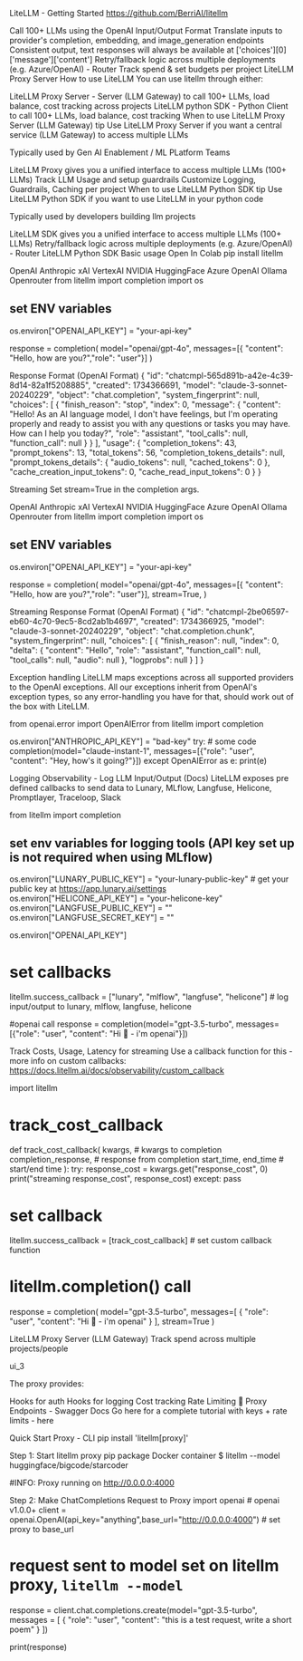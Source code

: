LiteLLM - Getting Started
https://github.com/BerriAI/litellm

Call 100+ LLMs using the OpenAI Input/Output Format
Translate inputs to provider's completion, embedding, and image_generation endpoints
Consistent output, text responses will always be available at ['choices'][0]['message']['content']
Retry/fallback logic across multiple deployments (e.g. Azure/OpenAI) - Router
Track spend & set budgets per project LiteLLM Proxy Server
How to use LiteLLM
You can use litellm through either:

LiteLLM Proxy Server - Server (LLM Gateway) to call 100+ LLMs, load balance, cost tracking across projects
LiteLLM python SDK - Python Client to call 100+ LLMs, load balance, cost tracking
When to use LiteLLM Proxy Server (LLM Gateway)
tip
Use LiteLLM Proxy Server if you want a central service (LLM Gateway) to access multiple LLMs

Typically used by Gen AI Enablement / ML PLatform Teams

LiteLLM Proxy gives you a unified interface to access multiple LLMs (100+ LLMs)
Track LLM Usage and setup guardrails
Customize Logging, Guardrails, Caching per project
When to use LiteLLM Python SDK
tip
Use LiteLLM Python SDK if you want to use LiteLLM in your python code

Typically used by developers building llm projects

LiteLLM SDK gives you a unified interface to access multiple LLMs (100+ LLMs)
Retry/fallback logic across multiple deployments (e.g. Azure/OpenAI) - Router
LiteLLM Python SDK
Basic usage
Open In Colab
pip install litellm

OpenAI
Anthropic
xAI
VertexAI
NVIDIA
HuggingFace
Azure OpenAI
Ollama
Openrouter
from litellm import completion
import os

## set ENV variables
os.environ["OPENAI_API_KEY"] = "your-api-key"

response = completion(
  model="openai/gpt-4o",
  messages=[{ "content": "Hello, how are you?","role": "user"}]
)

Response Format (OpenAI Format)
{
    "id": "chatcmpl-565d891b-a42e-4c39-8d14-82a1f5208885",
    "created": 1734366691,
    "model": "claude-3-sonnet-20240229",
    "object": "chat.completion",
    "system_fingerprint": null,
    "choices": [
        {
            "finish_reason": "stop",
            "index": 0,
            "message": {
                "content": "Hello! As an AI language model, I don't have feelings, but I'm operating properly and ready to assist you with any questions or tasks you may have. How can I help you today?",
                "role": "assistant",
                "tool_calls": null,
                "function_call": null
            }
        }
    ],
    "usage": {
        "completion_tokens": 43,
        "prompt_tokens": 13,
        "total_tokens": 56,
        "completion_tokens_details": null,
        "prompt_tokens_details": {
            "audio_tokens": null,
            "cached_tokens": 0
        },
        "cache_creation_input_tokens": 0,
        "cache_read_input_tokens": 0
    }
}


Streaming
Set stream=True in the completion args.

OpenAI
Anthropic
xAI
VertexAI
NVIDIA
HuggingFace
Azure OpenAI
Ollama
Openrouter
from litellm import completion
import os

## set ENV variables
os.environ["OPENAI_API_KEY"] = "your-api-key"

response = completion(
  model="openai/gpt-4o",
  messages=[{ "content": "Hello, how are you?","role": "user"}],
  stream=True,
)

Streaming Response Format (OpenAI Format)
{
    "id": "chatcmpl-2be06597-eb60-4c70-9ec5-8cd2ab1b4697",
    "created": 1734366925,
    "model": "claude-3-sonnet-20240229",
    "object": "chat.completion.chunk",
    "system_fingerprint": null,
    "choices": [
        {
            "finish_reason": null,
            "index": 0,
            "delta": {
                "content": "Hello",
                "role": "assistant",
                "function_call": null,
                "tool_calls": null,
                "audio": null
            },
            "logprobs": null
        }
    ]
}

Exception handling
LiteLLM maps exceptions across all supported providers to the OpenAI exceptions. All our exceptions inherit from OpenAI's exception types, so any error-handling you have for that, should work out of the box with LiteLLM.

from openai.error import OpenAIError
from litellm import completion

os.environ["ANTHROPIC_API_KEY"] = "bad-key"
try:
    # some code
    completion(model="claude-instant-1", messages=[{"role": "user", "content": "Hey, how's it going?"}])
except OpenAIError as e:
    print(e)


Logging Observability - Log LLM Input/Output (Docs)
LiteLLM exposes pre defined callbacks to send data to Lunary, MLflow, Langfuse, Helicone, Promptlayer, Traceloop, Slack

from litellm import completion

## set env variables for logging tools (API key set up is not required when using MLflow)
os.environ["LUNARY_PUBLIC_KEY"] = "your-lunary-public-key" # get your public key at https://app.lunary.ai/settings
os.environ["HELICONE_API_KEY"] = "your-helicone-key"
os.environ["LANGFUSE_PUBLIC_KEY"] = ""
os.environ["LANGFUSE_SECRET_KEY"] = ""

os.environ["OPENAI_API_KEY"]

# set callbacks
litellm.success_callback = ["lunary", "mlflow", "langfuse", "helicone"] # log input/output to lunary, mlflow, langfuse, helicone

#openai call
response = completion(model="gpt-3.5-turbo", messages=[{"role": "user", "content": "Hi 👋 - i'm openai"}])


Track Costs, Usage, Latency for streaming
Use a callback function for this - more info on custom callbacks: https://docs.litellm.ai/docs/observability/custom_callback

import litellm

# track_cost_callback
def track_cost_callback(
    kwargs,                 # kwargs to completion
    completion_response,    # response from completion
    start_time, end_time    # start/end time
):
    try:
      response_cost = kwargs.get("response_cost", 0)
      print("streaming response_cost", response_cost)
    except:
        pass
# set callback
litellm.success_callback = [track_cost_callback] # set custom callback function

# litellm.completion() call
response = completion(
    model="gpt-3.5-turbo",
    messages=[
        {
            "role": "user",
            "content": "Hi 👋 - i'm openai"
        }
    ],
    stream=True
)

LiteLLM Proxy Server (LLM Gateway)
Track spend across multiple projects/people

ui_3

The proxy provides:

Hooks for auth
Hooks for logging
Cost tracking
Rate Limiting
📖 Proxy Endpoints - Swagger Docs
Go here for a complete tutorial with keys + rate limits - here

Quick Start Proxy - CLI
pip install 'litellm[proxy]'

Step 1: Start litellm proxy
pip package
Docker container
$ litellm --model huggingface/bigcode/starcoder

#INFO: Proxy running on http://0.0.0.0:4000

Step 2: Make ChatCompletions Request to Proxy
import openai # openai v1.0.0+
client = openai.OpenAI(api_key="anything",base_url="http://0.0.0.0:4000") # set proxy to base_url
# request sent to model set on litellm proxy, `litellm --model`
response = client.chat.completions.create(model="gpt-3.5-turbo", messages = [
    {
        "role": "user",
        "content": "this is a test request, write a short poem"
    }
])

print(response)


